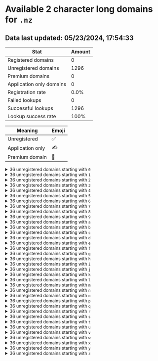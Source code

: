 # Available 2 character long domains for `.nz`

## Data last updated: 05/23/2024, 17:54:33

|Stat|Amount|
|--|--|
|Registered domains|0|
|Unregistered domains|1296|
|Premium domains|0|
|Application only domains|0|
|Registration rate|0.0%|
|Failed lookups|0|
|Successful lookups|1296|
|Lookup success rate|100%|


|Meaning|Emoji|
|--|--|
|Unregistered|:white_check_mark:|
|Application only|:writing_hand:|
|Premium domain|:gem:|

<details>
<summary>36 unregistered domains starting with <bold><code>0</code></bold></summary>

|Type|Domain|
|--|--|
|:white_check_mark:|`00.nz`|
|:white_check_mark:|`01.nz`|
|:white_check_mark:|`02.nz`|
|:white_check_mark:|`03.nz`|
|:white_check_mark:|`04.nz`|
|:white_check_mark:|`05.nz`|
|:white_check_mark:|`06.nz`|
|:white_check_mark:|`07.nz`|
|:white_check_mark:|`08.nz`|
|:white_check_mark:|`09.nz`|
|:white_check_mark:|`0a.nz`|
|:white_check_mark:|`0b.nz`|
|:white_check_mark:|`0c.nz`|
|:white_check_mark:|`0d.nz`|
|:white_check_mark:|`0e.nz`|
|:white_check_mark:|`0f.nz`|
|:white_check_mark:|`0g.nz`|
|:white_check_mark:|`0h.nz`|
|:white_check_mark:|`0i.nz`|
|:white_check_mark:|`0j.nz`|
|:white_check_mark:|`0k.nz`|
|:white_check_mark:|`0l.nz`|
|:white_check_mark:|`0m.nz`|
|:white_check_mark:|`0n.nz`|
|:white_check_mark:|`0o.nz`|
|:white_check_mark:|`0p.nz`|
|:white_check_mark:|`0q.nz`|
|:white_check_mark:|`0r.nz`|
|:white_check_mark:|`0s.nz`|
|:white_check_mark:|`0t.nz`|
|:white_check_mark:|`0u.nz`|
|:white_check_mark:|`0v.nz`|
|:white_check_mark:|`0w.nz`|
|:white_check_mark:|`0x.nz`|
|:white_check_mark:|`0y.nz`|
|:white_check_mark:|`0z.nz`|
</details>
<details>
<summary>36 unregistered domains starting with <bold><code>1</code></bold></summary>

|Type|Domain|
|--|--|
|:white_check_mark:|`10.nz`|
|:white_check_mark:|`11.nz`|
|:white_check_mark:|`12.nz`|
|:white_check_mark:|`13.nz`|
|:white_check_mark:|`14.nz`|
|:white_check_mark:|`15.nz`|
|:white_check_mark:|`16.nz`|
|:white_check_mark:|`17.nz`|
|:white_check_mark:|`18.nz`|
|:white_check_mark:|`19.nz`|
|:white_check_mark:|`1a.nz`|
|:white_check_mark:|`1b.nz`|
|:white_check_mark:|`1c.nz`|
|:white_check_mark:|`1d.nz`|
|:white_check_mark:|`1e.nz`|
|:white_check_mark:|`1f.nz`|
|:white_check_mark:|`1g.nz`|
|:white_check_mark:|`1h.nz`|
|:white_check_mark:|`1i.nz`|
|:white_check_mark:|`1j.nz`|
|:white_check_mark:|`1k.nz`|
|:white_check_mark:|`1l.nz`|
|:white_check_mark:|`1m.nz`|
|:white_check_mark:|`1n.nz`|
|:white_check_mark:|`1o.nz`|
|:white_check_mark:|`1p.nz`|
|:white_check_mark:|`1q.nz`|
|:white_check_mark:|`1r.nz`|
|:white_check_mark:|`1s.nz`|
|:white_check_mark:|`1t.nz`|
|:white_check_mark:|`1u.nz`|
|:white_check_mark:|`1v.nz`|
|:white_check_mark:|`1w.nz`|
|:white_check_mark:|`1x.nz`|
|:white_check_mark:|`1y.nz`|
|:white_check_mark:|`1z.nz`|
</details>
<details>
<summary>36 unregistered domains starting with <bold><code>2</code></bold></summary>

|Type|Domain|
|--|--|
|:white_check_mark:|`20.nz`|
|:white_check_mark:|`21.nz`|
|:white_check_mark:|`22.nz`|
|:white_check_mark:|`23.nz`|
|:white_check_mark:|`24.nz`|
|:white_check_mark:|`25.nz`|
|:white_check_mark:|`26.nz`|
|:white_check_mark:|`27.nz`|
|:white_check_mark:|`28.nz`|
|:white_check_mark:|`29.nz`|
|:white_check_mark:|`2a.nz`|
|:white_check_mark:|`2b.nz`|
|:white_check_mark:|`2c.nz`|
|:white_check_mark:|`2d.nz`|
|:white_check_mark:|`2e.nz`|
|:white_check_mark:|`2f.nz`|
|:white_check_mark:|`2g.nz`|
|:white_check_mark:|`2h.nz`|
|:white_check_mark:|`2i.nz`|
|:white_check_mark:|`2j.nz`|
|:white_check_mark:|`2k.nz`|
|:white_check_mark:|`2l.nz`|
|:white_check_mark:|`2m.nz`|
|:white_check_mark:|`2n.nz`|
|:white_check_mark:|`2o.nz`|
|:white_check_mark:|`2p.nz`|
|:white_check_mark:|`2q.nz`|
|:white_check_mark:|`2r.nz`|
|:white_check_mark:|`2s.nz`|
|:white_check_mark:|`2t.nz`|
|:white_check_mark:|`2u.nz`|
|:white_check_mark:|`2v.nz`|
|:white_check_mark:|`2w.nz`|
|:white_check_mark:|`2x.nz`|
|:white_check_mark:|`2y.nz`|
|:white_check_mark:|`2z.nz`|
</details>
<details>
<summary>36 unregistered domains starting with <bold><code>3</code></bold></summary>

|Type|Domain|
|--|--|
|:white_check_mark:|`30.nz`|
|:white_check_mark:|`31.nz`|
|:white_check_mark:|`32.nz`|
|:white_check_mark:|`33.nz`|
|:white_check_mark:|`34.nz`|
|:white_check_mark:|`35.nz`|
|:white_check_mark:|`36.nz`|
|:white_check_mark:|`37.nz`|
|:white_check_mark:|`38.nz`|
|:white_check_mark:|`39.nz`|
|:white_check_mark:|`3a.nz`|
|:white_check_mark:|`3b.nz`|
|:white_check_mark:|`3c.nz`|
|:white_check_mark:|`3d.nz`|
|:white_check_mark:|`3e.nz`|
|:white_check_mark:|`3f.nz`|
|:white_check_mark:|`3g.nz`|
|:white_check_mark:|`3h.nz`|
|:white_check_mark:|`3i.nz`|
|:white_check_mark:|`3j.nz`|
|:white_check_mark:|`3k.nz`|
|:white_check_mark:|`3l.nz`|
|:white_check_mark:|`3m.nz`|
|:white_check_mark:|`3n.nz`|
|:white_check_mark:|`3o.nz`|
|:white_check_mark:|`3p.nz`|
|:white_check_mark:|`3q.nz`|
|:white_check_mark:|`3r.nz`|
|:white_check_mark:|`3s.nz`|
|:white_check_mark:|`3t.nz`|
|:white_check_mark:|`3u.nz`|
|:white_check_mark:|`3v.nz`|
|:white_check_mark:|`3w.nz`|
|:white_check_mark:|`3x.nz`|
|:white_check_mark:|`3y.nz`|
|:white_check_mark:|`3z.nz`|
</details>
<details>
<summary>36 unregistered domains starting with <bold><code>4</code></bold></summary>

|Type|Domain|
|--|--|
|:white_check_mark:|`40.nz`|
|:white_check_mark:|`41.nz`|
|:white_check_mark:|`42.nz`|
|:white_check_mark:|`43.nz`|
|:white_check_mark:|`44.nz`|
|:white_check_mark:|`45.nz`|
|:white_check_mark:|`46.nz`|
|:white_check_mark:|`47.nz`|
|:white_check_mark:|`48.nz`|
|:white_check_mark:|`49.nz`|
|:white_check_mark:|`4a.nz`|
|:white_check_mark:|`4b.nz`|
|:white_check_mark:|`4c.nz`|
|:white_check_mark:|`4d.nz`|
|:white_check_mark:|`4e.nz`|
|:white_check_mark:|`4f.nz`|
|:white_check_mark:|`4g.nz`|
|:white_check_mark:|`4h.nz`|
|:white_check_mark:|`4i.nz`|
|:white_check_mark:|`4j.nz`|
|:white_check_mark:|`4k.nz`|
|:white_check_mark:|`4l.nz`|
|:white_check_mark:|`4m.nz`|
|:white_check_mark:|`4n.nz`|
|:white_check_mark:|`4o.nz`|
|:white_check_mark:|`4p.nz`|
|:white_check_mark:|`4q.nz`|
|:white_check_mark:|`4r.nz`|
|:white_check_mark:|`4s.nz`|
|:white_check_mark:|`4t.nz`|
|:white_check_mark:|`4u.nz`|
|:white_check_mark:|`4v.nz`|
|:white_check_mark:|`4w.nz`|
|:white_check_mark:|`4x.nz`|
|:white_check_mark:|`4y.nz`|
|:white_check_mark:|`4z.nz`|
</details>
<details>
<summary>36 unregistered domains starting with <bold><code>5</code></bold></summary>

|Type|Domain|
|--|--|
|:white_check_mark:|`50.nz`|
|:white_check_mark:|`51.nz`|
|:white_check_mark:|`52.nz`|
|:white_check_mark:|`53.nz`|
|:white_check_mark:|`54.nz`|
|:white_check_mark:|`55.nz`|
|:white_check_mark:|`56.nz`|
|:white_check_mark:|`57.nz`|
|:white_check_mark:|`58.nz`|
|:white_check_mark:|`59.nz`|
|:white_check_mark:|`5a.nz`|
|:white_check_mark:|`5b.nz`|
|:white_check_mark:|`5c.nz`|
|:white_check_mark:|`5d.nz`|
|:white_check_mark:|`5e.nz`|
|:white_check_mark:|`5f.nz`|
|:white_check_mark:|`5g.nz`|
|:white_check_mark:|`5h.nz`|
|:white_check_mark:|`5i.nz`|
|:white_check_mark:|`5j.nz`|
|:white_check_mark:|`5k.nz`|
|:white_check_mark:|`5l.nz`|
|:white_check_mark:|`5m.nz`|
|:white_check_mark:|`5n.nz`|
|:white_check_mark:|`5o.nz`|
|:white_check_mark:|`5p.nz`|
|:white_check_mark:|`5q.nz`|
|:white_check_mark:|`5r.nz`|
|:white_check_mark:|`5s.nz`|
|:white_check_mark:|`5t.nz`|
|:white_check_mark:|`5u.nz`|
|:white_check_mark:|`5v.nz`|
|:white_check_mark:|`5w.nz`|
|:white_check_mark:|`5x.nz`|
|:white_check_mark:|`5y.nz`|
|:white_check_mark:|`5z.nz`|
</details>
<details>
<summary>36 unregistered domains starting with <bold><code>6</code></bold></summary>

|Type|Domain|
|--|--|
|:white_check_mark:|`60.nz`|
|:white_check_mark:|`61.nz`|
|:white_check_mark:|`62.nz`|
|:white_check_mark:|`63.nz`|
|:white_check_mark:|`64.nz`|
|:white_check_mark:|`65.nz`|
|:white_check_mark:|`66.nz`|
|:white_check_mark:|`67.nz`|
|:white_check_mark:|`68.nz`|
|:white_check_mark:|`69.nz`|
|:white_check_mark:|`6a.nz`|
|:white_check_mark:|`6b.nz`|
|:white_check_mark:|`6c.nz`|
|:white_check_mark:|`6d.nz`|
|:white_check_mark:|`6e.nz`|
|:white_check_mark:|`6f.nz`|
|:white_check_mark:|`6g.nz`|
|:white_check_mark:|`6h.nz`|
|:white_check_mark:|`6i.nz`|
|:white_check_mark:|`6j.nz`|
|:white_check_mark:|`6k.nz`|
|:white_check_mark:|`6l.nz`|
|:white_check_mark:|`6m.nz`|
|:white_check_mark:|`6n.nz`|
|:white_check_mark:|`6o.nz`|
|:white_check_mark:|`6p.nz`|
|:white_check_mark:|`6q.nz`|
|:white_check_mark:|`6r.nz`|
|:white_check_mark:|`6s.nz`|
|:white_check_mark:|`6t.nz`|
|:white_check_mark:|`6u.nz`|
|:white_check_mark:|`6v.nz`|
|:white_check_mark:|`6w.nz`|
|:white_check_mark:|`6x.nz`|
|:white_check_mark:|`6y.nz`|
|:white_check_mark:|`6z.nz`|
</details>
<details>
<summary>36 unregistered domains starting with <bold><code>7</code></bold></summary>

|Type|Domain|
|--|--|
|:white_check_mark:|`70.nz`|
|:white_check_mark:|`71.nz`|
|:white_check_mark:|`72.nz`|
|:white_check_mark:|`73.nz`|
|:white_check_mark:|`74.nz`|
|:white_check_mark:|`75.nz`|
|:white_check_mark:|`76.nz`|
|:white_check_mark:|`77.nz`|
|:white_check_mark:|`78.nz`|
|:white_check_mark:|`79.nz`|
|:white_check_mark:|`7a.nz`|
|:white_check_mark:|`7b.nz`|
|:white_check_mark:|`7c.nz`|
|:white_check_mark:|`7d.nz`|
|:white_check_mark:|`7e.nz`|
|:white_check_mark:|`7f.nz`|
|:white_check_mark:|`7g.nz`|
|:white_check_mark:|`7h.nz`|
|:white_check_mark:|`7i.nz`|
|:white_check_mark:|`7j.nz`|
|:white_check_mark:|`7k.nz`|
|:white_check_mark:|`7l.nz`|
|:white_check_mark:|`7m.nz`|
|:white_check_mark:|`7n.nz`|
|:white_check_mark:|`7o.nz`|
|:white_check_mark:|`7p.nz`|
|:white_check_mark:|`7q.nz`|
|:white_check_mark:|`7r.nz`|
|:white_check_mark:|`7s.nz`|
|:white_check_mark:|`7t.nz`|
|:white_check_mark:|`7u.nz`|
|:white_check_mark:|`7v.nz`|
|:white_check_mark:|`7w.nz`|
|:white_check_mark:|`7x.nz`|
|:white_check_mark:|`7y.nz`|
|:white_check_mark:|`7z.nz`|
</details>
<details>
<summary>36 unregistered domains starting with <bold><code>8</code></bold></summary>

|Type|Domain|
|--|--|
|:white_check_mark:|`80.nz`|
|:white_check_mark:|`81.nz`|
|:white_check_mark:|`82.nz`|
|:white_check_mark:|`83.nz`|
|:white_check_mark:|`84.nz`|
|:white_check_mark:|`85.nz`|
|:white_check_mark:|`86.nz`|
|:white_check_mark:|`87.nz`|
|:white_check_mark:|`88.nz`|
|:white_check_mark:|`89.nz`|
|:white_check_mark:|`8a.nz`|
|:white_check_mark:|`8b.nz`|
|:white_check_mark:|`8c.nz`|
|:white_check_mark:|`8d.nz`|
|:white_check_mark:|`8e.nz`|
|:white_check_mark:|`8f.nz`|
|:white_check_mark:|`8g.nz`|
|:white_check_mark:|`8h.nz`|
|:white_check_mark:|`8i.nz`|
|:white_check_mark:|`8j.nz`|
|:white_check_mark:|`8k.nz`|
|:white_check_mark:|`8l.nz`|
|:white_check_mark:|`8m.nz`|
|:white_check_mark:|`8n.nz`|
|:white_check_mark:|`8o.nz`|
|:white_check_mark:|`8p.nz`|
|:white_check_mark:|`8q.nz`|
|:white_check_mark:|`8r.nz`|
|:white_check_mark:|`8s.nz`|
|:white_check_mark:|`8t.nz`|
|:white_check_mark:|`8u.nz`|
|:white_check_mark:|`8v.nz`|
|:white_check_mark:|`8w.nz`|
|:white_check_mark:|`8x.nz`|
|:white_check_mark:|`8y.nz`|
|:white_check_mark:|`8z.nz`|
</details>
<details>
<summary>36 unregistered domains starting with <bold><code>9</code></bold></summary>

|Type|Domain|
|--|--|
|:white_check_mark:|`90.nz`|
|:white_check_mark:|`91.nz`|
|:white_check_mark:|`92.nz`|
|:white_check_mark:|`93.nz`|
|:white_check_mark:|`94.nz`|
|:white_check_mark:|`95.nz`|
|:white_check_mark:|`96.nz`|
|:white_check_mark:|`97.nz`|
|:white_check_mark:|`98.nz`|
|:white_check_mark:|`99.nz`|
|:white_check_mark:|`9a.nz`|
|:white_check_mark:|`9b.nz`|
|:white_check_mark:|`9c.nz`|
|:white_check_mark:|`9d.nz`|
|:white_check_mark:|`9e.nz`|
|:white_check_mark:|`9f.nz`|
|:white_check_mark:|`9g.nz`|
|:white_check_mark:|`9h.nz`|
|:white_check_mark:|`9i.nz`|
|:white_check_mark:|`9j.nz`|
|:white_check_mark:|`9k.nz`|
|:white_check_mark:|`9l.nz`|
|:white_check_mark:|`9m.nz`|
|:white_check_mark:|`9n.nz`|
|:white_check_mark:|`9o.nz`|
|:white_check_mark:|`9p.nz`|
|:white_check_mark:|`9q.nz`|
|:white_check_mark:|`9r.nz`|
|:white_check_mark:|`9s.nz`|
|:white_check_mark:|`9t.nz`|
|:white_check_mark:|`9u.nz`|
|:white_check_mark:|`9v.nz`|
|:white_check_mark:|`9w.nz`|
|:white_check_mark:|`9x.nz`|
|:white_check_mark:|`9y.nz`|
|:white_check_mark:|`9z.nz`|
</details>
<details>
<summary>36 unregistered domains starting with <bold><code>a</code></bold></summary>

|Type|Domain|
|--|--|
|:white_check_mark:|`a0.nz`|
|:white_check_mark:|`a1.nz`|
|:white_check_mark:|`a2.nz`|
|:white_check_mark:|`a3.nz`|
|:white_check_mark:|`a4.nz`|
|:white_check_mark:|`a5.nz`|
|:white_check_mark:|`a6.nz`|
|:white_check_mark:|`a7.nz`|
|:white_check_mark:|`a8.nz`|
|:white_check_mark:|`a9.nz`|
|:white_check_mark:|`aa.nz`|
|:white_check_mark:|`ab.nz`|
|:white_check_mark:|`ac.nz`|
|:white_check_mark:|`ad.nz`|
|:white_check_mark:|`ae.nz`|
|:white_check_mark:|`af.nz`|
|:white_check_mark:|`ag.nz`|
|:white_check_mark:|`ah.nz`|
|:white_check_mark:|`ai.nz`|
|:white_check_mark:|`aj.nz`|
|:white_check_mark:|`ak.nz`|
|:white_check_mark:|`al.nz`|
|:white_check_mark:|`am.nz`|
|:white_check_mark:|`an.nz`|
|:white_check_mark:|`ao.nz`|
|:white_check_mark:|`ap.nz`|
|:white_check_mark:|`aq.nz`|
|:white_check_mark:|`ar.nz`|
|:white_check_mark:|`as.nz`|
|:white_check_mark:|`at.nz`|
|:white_check_mark:|`au.nz`|
|:white_check_mark:|`av.nz`|
|:white_check_mark:|`aw.nz`|
|:white_check_mark:|`ax.nz`|
|:white_check_mark:|`ay.nz`|
|:white_check_mark:|`az.nz`|
</details>
<details>
<summary>36 unregistered domains starting with <bold><code>b</code></bold></summary>

|Type|Domain|
|--|--|
|:white_check_mark:|`b0.nz`|
|:white_check_mark:|`b1.nz`|
|:white_check_mark:|`b2.nz`|
|:white_check_mark:|`b3.nz`|
|:white_check_mark:|`b4.nz`|
|:white_check_mark:|`b5.nz`|
|:white_check_mark:|`b6.nz`|
|:white_check_mark:|`b7.nz`|
|:white_check_mark:|`b8.nz`|
|:white_check_mark:|`b9.nz`|
|:white_check_mark:|`ba.nz`|
|:white_check_mark:|`bb.nz`|
|:white_check_mark:|`bc.nz`|
|:white_check_mark:|`bd.nz`|
|:white_check_mark:|`be.nz`|
|:white_check_mark:|`bf.nz`|
|:white_check_mark:|`bg.nz`|
|:white_check_mark:|`bh.nz`|
|:white_check_mark:|`bi.nz`|
|:white_check_mark:|`bj.nz`|
|:white_check_mark:|`bk.nz`|
|:white_check_mark:|`bl.nz`|
|:white_check_mark:|`bm.nz`|
|:white_check_mark:|`bn.nz`|
|:white_check_mark:|`bo.nz`|
|:white_check_mark:|`bp.nz`|
|:white_check_mark:|`bq.nz`|
|:white_check_mark:|`br.nz`|
|:white_check_mark:|`bs.nz`|
|:white_check_mark:|`bt.nz`|
|:white_check_mark:|`bu.nz`|
|:white_check_mark:|`bv.nz`|
|:white_check_mark:|`bw.nz`|
|:white_check_mark:|`bx.nz`|
|:white_check_mark:|`by.nz`|
|:white_check_mark:|`bz.nz`|
</details>
<details>
<summary>36 unregistered domains starting with <bold><code>c</code></bold></summary>

|Type|Domain|
|--|--|
|:white_check_mark:|`c0.nz`|
|:white_check_mark:|`c1.nz`|
|:white_check_mark:|`c2.nz`|
|:white_check_mark:|`c3.nz`|
|:white_check_mark:|`c4.nz`|
|:white_check_mark:|`c5.nz`|
|:white_check_mark:|`c6.nz`|
|:white_check_mark:|`c7.nz`|
|:white_check_mark:|`c8.nz`|
|:white_check_mark:|`c9.nz`|
|:white_check_mark:|`ca.nz`|
|:white_check_mark:|`cb.nz`|
|:white_check_mark:|`cc.nz`|
|:white_check_mark:|`cd.nz`|
|:white_check_mark:|`ce.nz`|
|:white_check_mark:|`cf.nz`|
|:white_check_mark:|`cg.nz`|
|:white_check_mark:|`ch.nz`|
|:white_check_mark:|`ci.nz`|
|:white_check_mark:|`cj.nz`|
|:white_check_mark:|`ck.nz`|
|:white_check_mark:|`cl.nz`|
|:white_check_mark:|`cm.nz`|
|:white_check_mark:|`cn.nz`|
|:white_check_mark:|`co.nz`|
|:white_check_mark:|`cp.nz`|
|:white_check_mark:|`cq.nz`|
|:white_check_mark:|`cr.nz`|
|:white_check_mark:|`cs.nz`|
|:white_check_mark:|`ct.nz`|
|:white_check_mark:|`cu.nz`|
|:white_check_mark:|`cv.nz`|
|:white_check_mark:|`cw.nz`|
|:white_check_mark:|`cx.nz`|
|:white_check_mark:|`cy.nz`|
|:white_check_mark:|`cz.nz`|
</details>
<details>
<summary>36 unregistered domains starting with <bold><code>d</code></bold></summary>

|Type|Domain|
|--|--|
|:white_check_mark:|`d0.nz`|
|:white_check_mark:|`d1.nz`|
|:white_check_mark:|`d2.nz`|
|:white_check_mark:|`d3.nz`|
|:white_check_mark:|`d4.nz`|
|:white_check_mark:|`d5.nz`|
|:white_check_mark:|`d6.nz`|
|:white_check_mark:|`d7.nz`|
|:white_check_mark:|`d8.nz`|
|:white_check_mark:|`d9.nz`|
|:white_check_mark:|`da.nz`|
|:white_check_mark:|`db.nz`|
|:white_check_mark:|`dc.nz`|
|:white_check_mark:|`dd.nz`|
|:white_check_mark:|`de.nz`|
|:white_check_mark:|`df.nz`|
|:white_check_mark:|`dg.nz`|
|:white_check_mark:|`dh.nz`|
|:white_check_mark:|`di.nz`|
|:white_check_mark:|`dj.nz`|
|:white_check_mark:|`dk.nz`|
|:white_check_mark:|`dl.nz`|
|:white_check_mark:|`dm.nz`|
|:white_check_mark:|`dn.nz`|
|:white_check_mark:|`do.nz`|
|:white_check_mark:|`dp.nz`|
|:white_check_mark:|`dq.nz`|
|:white_check_mark:|`dr.nz`|
|:white_check_mark:|`ds.nz`|
|:white_check_mark:|`dt.nz`|
|:white_check_mark:|`du.nz`|
|:white_check_mark:|`dv.nz`|
|:white_check_mark:|`dw.nz`|
|:white_check_mark:|`dx.nz`|
|:white_check_mark:|`dy.nz`|
|:white_check_mark:|`dz.nz`|
</details>
<details>
<summary>36 unregistered domains starting with <bold><code>e</code></bold></summary>

|Type|Domain|
|--|--|
|:white_check_mark:|`e0.nz`|
|:white_check_mark:|`e1.nz`|
|:white_check_mark:|`e2.nz`|
|:white_check_mark:|`e3.nz`|
|:white_check_mark:|`e4.nz`|
|:white_check_mark:|`e5.nz`|
|:white_check_mark:|`e6.nz`|
|:white_check_mark:|`e7.nz`|
|:white_check_mark:|`e8.nz`|
|:white_check_mark:|`e9.nz`|
|:white_check_mark:|`ea.nz`|
|:white_check_mark:|`eb.nz`|
|:white_check_mark:|`ec.nz`|
|:white_check_mark:|`ed.nz`|
|:white_check_mark:|`ee.nz`|
|:white_check_mark:|`ef.nz`|
|:white_check_mark:|`eg.nz`|
|:white_check_mark:|`eh.nz`|
|:white_check_mark:|`ei.nz`|
|:white_check_mark:|`ej.nz`|
|:white_check_mark:|`ek.nz`|
|:white_check_mark:|`el.nz`|
|:white_check_mark:|`em.nz`|
|:white_check_mark:|`en.nz`|
|:white_check_mark:|`eo.nz`|
|:white_check_mark:|`ep.nz`|
|:white_check_mark:|`eq.nz`|
|:white_check_mark:|`er.nz`|
|:white_check_mark:|`es.nz`|
|:white_check_mark:|`et.nz`|
|:white_check_mark:|`eu.nz`|
|:white_check_mark:|`ev.nz`|
|:white_check_mark:|`ew.nz`|
|:white_check_mark:|`ex.nz`|
|:white_check_mark:|`ey.nz`|
|:white_check_mark:|`ez.nz`|
</details>
<details>
<summary>36 unregistered domains starting with <bold><code>f</code></bold></summary>

|Type|Domain|
|--|--|
|:white_check_mark:|`f0.nz`|
|:white_check_mark:|`f1.nz`|
|:white_check_mark:|`f2.nz`|
|:white_check_mark:|`f3.nz`|
|:white_check_mark:|`f4.nz`|
|:white_check_mark:|`f5.nz`|
|:white_check_mark:|`f6.nz`|
|:white_check_mark:|`f7.nz`|
|:white_check_mark:|`f8.nz`|
|:white_check_mark:|`f9.nz`|
|:white_check_mark:|`fa.nz`|
|:white_check_mark:|`fb.nz`|
|:white_check_mark:|`fc.nz`|
|:white_check_mark:|`fd.nz`|
|:white_check_mark:|`fe.nz`|
|:white_check_mark:|`ff.nz`|
|:white_check_mark:|`fg.nz`|
|:white_check_mark:|`fh.nz`|
|:white_check_mark:|`fi.nz`|
|:white_check_mark:|`fj.nz`|
|:white_check_mark:|`fk.nz`|
|:white_check_mark:|`fl.nz`|
|:white_check_mark:|`fm.nz`|
|:white_check_mark:|`fn.nz`|
|:white_check_mark:|`fo.nz`|
|:white_check_mark:|`fp.nz`|
|:white_check_mark:|`fq.nz`|
|:white_check_mark:|`fr.nz`|
|:white_check_mark:|`fs.nz`|
|:white_check_mark:|`ft.nz`|
|:white_check_mark:|`fu.nz`|
|:white_check_mark:|`fv.nz`|
|:white_check_mark:|`fw.nz`|
|:white_check_mark:|`fx.nz`|
|:white_check_mark:|`fy.nz`|
|:white_check_mark:|`fz.nz`|
</details>
<details>
<summary>36 unregistered domains starting with <bold><code>g</code></bold></summary>

|Type|Domain|
|--|--|
|:white_check_mark:|`g0.nz`|
|:white_check_mark:|`g1.nz`|
|:white_check_mark:|`g2.nz`|
|:white_check_mark:|`g3.nz`|
|:white_check_mark:|`g4.nz`|
|:white_check_mark:|`g5.nz`|
|:white_check_mark:|`g6.nz`|
|:white_check_mark:|`g7.nz`|
|:white_check_mark:|`g8.nz`|
|:white_check_mark:|`g9.nz`|
|:white_check_mark:|`ga.nz`|
|:white_check_mark:|`gb.nz`|
|:white_check_mark:|`gc.nz`|
|:white_check_mark:|`gd.nz`|
|:white_check_mark:|`ge.nz`|
|:white_check_mark:|`gf.nz`|
|:white_check_mark:|`gg.nz`|
|:white_check_mark:|`gh.nz`|
|:white_check_mark:|`gi.nz`|
|:white_check_mark:|`gj.nz`|
|:white_check_mark:|`gk.nz`|
|:white_check_mark:|`gl.nz`|
|:white_check_mark:|`gm.nz`|
|:white_check_mark:|`gn.nz`|
|:white_check_mark:|`go.nz`|
|:white_check_mark:|`gp.nz`|
|:white_check_mark:|`gq.nz`|
|:white_check_mark:|`gr.nz`|
|:white_check_mark:|`gs.nz`|
|:white_check_mark:|`gt.nz`|
|:white_check_mark:|`gu.nz`|
|:white_check_mark:|`gv.nz`|
|:white_check_mark:|`gw.nz`|
|:white_check_mark:|`gx.nz`|
|:white_check_mark:|`gy.nz`|
|:white_check_mark:|`gz.nz`|
</details>
<details>
<summary>36 unregistered domains starting with <bold><code>h</code></bold></summary>

|Type|Domain|
|--|--|
|:white_check_mark:|`h0.nz`|
|:white_check_mark:|`h1.nz`|
|:white_check_mark:|`h2.nz`|
|:white_check_mark:|`h3.nz`|
|:white_check_mark:|`h4.nz`|
|:white_check_mark:|`h5.nz`|
|:white_check_mark:|`h6.nz`|
|:white_check_mark:|`h7.nz`|
|:white_check_mark:|`h8.nz`|
|:white_check_mark:|`h9.nz`|
|:white_check_mark:|`ha.nz`|
|:white_check_mark:|`hb.nz`|
|:white_check_mark:|`hc.nz`|
|:white_check_mark:|`hd.nz`|
|:white_check_mark:|`he.nz`|
|:white_check_mark:|`hf.nz`|
|:white_check_mark:|`hg.nz`|
|:white_check_mark:|`hh.nz`|
|:white_check_mark:|`hi.nz`|
|:white_check_mark:|`hj.nz`|
|:white_check_mark:|`hk.nz`|
|:white_check_mark:|`hl.nz`|
|:white_check_mark:|`hm.nz`|
|:white_check_mark:|`hn.nz`|
|:white_check_mark:|`ho.nz`|
|:white_check_mark:|`hp.nz`|
|:white_check_mark:|`hq.nz`|
|:white_check_mark:|`hr.nz`|
|:white_check_mark:|`hs.nz`|
|:white_check_mark:|`ht.nz`|
|:white_check_mark:|`hu.nz`|
|:white_check_mark:|`hv.nz`|
|:white_check_mark:|`hw.nz`|
|:white_check_mark:|`hx.nz`|
|:white_check_mark:|`hy.nz`|
|:white_check_mark:|`hz.nz`|
</details>
<details>
<summary>36 unregistered domains starting with <bold><code>i</code></bold></summary>

|Type|Domain|
|--|--|
|:white_check_mark:|`i0.nz`|
|:white_check_mark:|`i1.nz`|
|:white_check_mark:|`i2.nz`|
|:white_check_mark:|`i3.nz`|
|:white_check_mark:|`i4.nz`|
|:white_check_mark:|`i5.nz`|
|:white_check_mark:|`i6.nz`|
|:white_check_mark:|`i7.nz`|
|:white_check_mark:|`i8.nz`|
|:white_check_mark:|`i9.nz`|
|:white_check_mark:|`ia.nz`|
|:white_check_mark:|`ib.nz`|
|:white_check_mark:|`ic.nz`|
|:white_check_mark:|`id.nz`|
|:white_check_mark:|`ie.nz`|
|:white_check_mark:|`if.nz`|
|:white_check_mark:|`ig.nz`|
|:white_check_mark:|`ih.nz`|
|:white_check_mark:|`ii.nz`|
|:white_check_mark:|`ij.nz`|
|:white_check_mark:|`ik.nz`|
|:white_check_mark:|`il.nz`|
|:white_check_mark:|`im.nz`|
|:white_check_mark:|`in.nz`|
|:white_check_mark:|`io.nz`|
|:white_check_mark:|`ip.nz`|
|:white_check_mark:|`iq.nz`|
|:white_check_mark:|`ir.nz`|
|:white_check_mark:|`is.nz`|
|:white_check_mark:|`it.nz`|
|:white_check_mark:|`iu.nz`|
|:white_check_mark:|`iv.nz`|
|:white_check_mark:|`iw.nz`|
|:white_check_mark:|`ix.nz`|
|:white_check_mark:|`iy.nz`|
|:white_check_mark:|`iz.nz`|
</details>
<details>
<summary>36 unregistered domains starting with <bold><code>j</code></bold></summary>

|Type|Domain|
|--|--|
|:white_check_mark:|`j0.nz`|
|:white_check_mark:|`j1.nz`|
|:white_check_mark:|`j2.nz`|
|:white_check_mark:|`j3.nz`|
|:white_check_mark:|`j4.nz`|
|:white_check_mark:|`j5.nz`|
|:white_check_mark:|`j6.nz`|
|:white_check_mark:|`j7.nz`|
|:white_check_mark:|`j8.nz`|
|:white_check_mark:|`j9.nz`|
|:white_check_mark:|`ja.nz`|
|:white_check_mark:|`jb.nz`|
|:white_check_mark:|`jc.nz`|
|:white_check_mark:|`jd.nz`|
|:white_check_mark:|`je.nz`|
|:white_check_mark:|`jf.nz`|
|:white_check_mark:|`jg.nz`|
|:white_check_mark:|`jh.nz`|
|:white_check_mark:|`ji.nz`|
|:white_check_mark:|`jj.nz`|
|:white_check_mark:|`jk.nz`|
|:white_check_mark:|`jl.nz`|
|:white_check_mark:|`jm.nz`|
|:white_check_mark:|`jn.nz`|
|:white_check_mark:|`jo.nz`|
|:white_check_mark:|`jp.nz`|
|:white_check_mark:|`jq.nz`|
|:white_check_mark:|`jr.nz`|
|:white_check_mark:|`js.nz`|
|:white_check_mark:|`jt.nz`|
|:white_check_mark:|`ju.nz`|
|:white_check_mark:|`jv.nz`|
|:white_check_mark:|`jw.nz`|
|:white_check_mark:|`jx.nz`|
|:white_check_mark:|`jy.nz`|
|:white_check_mark:|`jz.nz`|
</details>
<details>
<summary>36 unregistered domains starting with <bold><code>k</code></bold></summary>

|Type|Domain|
|--|--|
|:white_check_mark:|`k0.nz`|
|:white_check_mark:|`k1.nz`|
|:white_check_mark:|`k2.nz`|
|:white_check_mark:|`k3.nz`|
|:white_check_mark:|`k4.nz`|
|:white_check_mark:|`k5.nz`|
|:white_check_mark:|`k6.nz`|
|:white_check_mark:|`k7.nz`|
|:white_check_mark:|`k8.nz`|
|:white_check_mark:|`k9.nz`|
|:white_check_mark:|`ka.nz`|
|:white_check_mark:|`kb.nz`|
|:white_check_mark:|`kc.nz`|
|:white_check_mark:|`kd.nz`|
|:white_check_mark:|`ke.nz`|
|:white_check_mark:|`kf.nz`|
|:white_check_mark:|`kg.nz`|
|:white_check_mark:|`kh.nz`|
|:white_check_mark:|`ki.nz`|
|:white_check_mark:|`kj.nz`|
|:white_check_mark:|`kk.nz`|
|:white_check_mark:|`kl.nz`|
|:white_check_mark:|`km.nz`|
|:white_check_mark:|`kn.nz`|
|:white_check_mark:|`ko.nz`|
|:white_check_mark:|`kp.nz`|
|:white_check_mark:|`kq.nz`|
|:white_check_mark:|`kr.nz`|
|:white_check_mark:|`ks.nz`|
|:white_check_mark:|`kt.nz`|
|:white_check_mark:|`ku.nz`|
|:white_check_mark:|`kv.nz`|
|:white_check_mark:|`kw.nz`|
|:white_check_mark:|`kx.nz`|
|:white_check_mark:|`ky.nz`|
|:white_check_mark:|`kz.nz`|
</details>
<details>
<summary>36 unregistered domains starting with <bold><code>l</code></bold></summary>

|Type|Domain|
|--|--|
|:white_check_mark:|`l0.nz`|
|:white_check_mark:|`l1.nz`|
|:white_check_mark:|`l2.nz`|
|:white_check_mark:|`l3.nz`|
|:white_check_mark:|`l4.nz`|
|:white_check_mark:|`l5.nz`|
|:white_check_mark:|`l6.nz`|
|:white_check_mark:|`l7.nz`|
|:white_check_mark:|`l8.nz`|
|:white_check_mark:|`l9.nz`|
|:white_check_mark:|`la.nz`|
|:white_check_mark:|`lb.nz`|
|:white_check_mark:|`lc.nz`|
|:white_check_mark:|`ld.nz`|
|:white_check_mark:|`le.nz`|
|:white_check_mark:|`lf.nz`|
|:white_check_mark:|`lg.nz`|
|:white_check_mark:|`lh.nz`|
|:white_check_mark:|`li.nz`|
|:white_check_mark:|`lj.nz`|
|:white_check_mark:|`lk.nz`|
|:white_check_mark:|`ll.nz`|
|:white_check_mark:|`lm.nz`|
|:white_check_mark:|`ln.nz`|
|:white_check_mark:|`lo.nz`|
|:white_check_mark:|`lp.nz`|
|:white_check_mark:|`lq.nz`|
|:white_check_mark:|`lr.nz`|
|:white_check_mark:|`ls.nz`|
|:white_check_mark:|`lt.nz`|
|:white_check_mark:|`lu.nz`|
|:white_check_mark:|`lv.nz`|
|:white_check_mark:|`lw.nz`|
|:white_check_mark:|`lx.nz`|
|:white_check_mark:|`ly.nz`|
|:white_check_mark:|`lz.nz`|
</details>
<details>
<summary>36 unregistered domains starting with <bold><code>m</code></bold></summary>

|Type|Domain|
|--|--|
|:white_check_mark:|`m0.nz`|
|:white_check_mark:|`m1.nz`|
|:white_check_mark:|`m2.nz`|
|:white_check_mark:|`m3.nz`|
|:white_check_mark:|`m4.nz`|
|:white_check_mark:|`m5.nz`|
|:white_check_mark:|`m6.nz`|
|:white_check_mark:|`m7.nz`|
|:white_check_mark:|`m8.nz`|
|:white_check_mark:|`m9.nz`|
|:white_check_mark:|`ma.nz`|
|:white_check_mark:|`mb.nz`|
|:white_check_mark:|`mc.nz`|
|:white_check_mark:|`md.nz`|
|:white_check_mark:|`me.nz`|
|:white_check_mark:|`mf.nz`|
|:white_check_mark:|`mg.nz`|
|:white_check_mark:|`mh.nz`|
|:white_check_mark:|`mi.nz`|
|:white_check_mark:|`mj.nz`|
|:white_check_mark:|`mk.nz`|
|:white_check_mark:|`ml.nz`|
|:white_check_mark:|`mm.nz`|
|:white_check_mark:|`mn.nz`|
|:white_check_mark:|`mo.nz`|
|:white_check_mark:|`mp.nz`|
|:white_check_mark:|`mq.nz`|
|:white_check_mark:|`mr.nz`|
|:white_check_mark:|`ms.nz`|
|:white_check_mark:|`mt.nz`|
|:white_check_mark:|`mu.nz`|
|:white_check_mark:|`mv.nz`|
|:white_check_mark:|`mw.nz`|
|:white_check_mark:|`mx.nz`|
|:white_check_mark:|`my.nz`|
|:white_check_mark:|`mz.nz`|
</details>
<details>
<summary>36 unregistered domains starting with <bold><code>n</code></bold></summary>

|Type|Domain|
|--|--|
|:white_check_mark:|`n0.nz`|
|:white_check_mark:|`n1.nz`|
|:white_check_mark:|`n2.nz`|
|:white_check_mark:|`n3.nz`|
|:white_check_mark:|`n4.nz`|
|:white_check_mark:|`n5.nz`|
|:white_check_mark:|`n6.nz`|
|:white_check_mark:|`n7.nz`|
|:white_check_mark:|`n8.nz`|
|:white_check_mark:|`n9.nz`|
|:white_check_mark:|`na.nz`|
|:white_check_mark:|`nb.nz`|
|:white_check_mark:|`nc.nz`|
|:white_check_mark:|`nd.nz`|
|:white_check_mark:|`ne.nz`|
|:white_check_mark:|`nf.nz`|
|:white_check_mark:|`ng.nz`|
|:white_check_mark:|`nh.nz`|
|:white_check_mark:|`ni.nz`|
|:white_check_mark:|`nj.nz`|
|:white_check_mark:|`nk.nz`|
|:white_check_mark:|`nl.nz`|
|:white_check_mark:|`nm.nz`|
|:white_check_mark:|`nn.nz`|
|:white_check_mark:|`no.nz`|
|:white_check_mark:|`np.nz`|
|:white_check_mark:|`nq.nz`|
|:white_check_mark:|`nr.nz`|
|:white_check_mark:|`ns.nz`|
|:white_check_mark:|`nt.nz`|
|:white_check_mark:|`nu.nz`|
|:white_check_mark:|`nv.nz`|
|:white_check_mark:|`nw.nz`|
|:white_check_mark:|`nx.nz`|
|:white_check_mark:|`ny.nz`|
|:white_check_mark:|`nz.nz`|
</details>
<details>
<summary>36 unregistered domains starting with <bold><code>o</code></bold></summary>

|Type|Domain|
|--|--|
|:white_check_mark:|`o0.nz`|
|:white_check_mark:|`o1.nz`|
|:white_check_mark:|`o2.nz`|
|:white_check_mark:|`o3.nz`|
|:white_check_mark:|`o4.nz`|
|:white_check_mark:|`o5.nz`|
|:white_check_mark:|`o6.nz`|
|:white_check_mark:|`o7.nz`|
|:white_check_mark:|`o8.nz`|
|:white_check_mark:|`o9.nz`|
|:white_check_mark:|`oa.nz`|
|:white_check_mark:|`ob.nz`|
|:white_check_mark:|`oc.nz`|
|:white_check_mark:|`od.nz`|
|:white_check_mark:|`oe.nz`|
|:white_check_mark:|`of.nz`|
|:white_check_mark:|`og.nz`|
|:white_check_mark:|`oh.nz`|
|:white_check_mark:|`oi.nz`|
|:white_check_mark:|`oj.nz`|
|:white_check_mark:|`ok.nz`|
|:white_check_mark:|`ol.nz`|
|:white_check_mark:|`om.nz`|
|:white_check_mark:|`on.nz`|
|:white_check_mark:|`oo.nz`|
|:white_check_mark:|`op.nz`|
|:white_check_mark:|`oq.nz`|
|:white_check_mark:|`or.nz`|
|:white_check_mark:|`os.nz`|
|:white_check_mark:|`ot.nz`|
|:white_check_mark:|`ou.nz`|
|:white_check_mark:|`ov.nz`|
|:white_check_mark:|`ow.nz`|
|:white_check_mark:|`ox.nz`|
|:white_check_mark:|`oy.nz`|
|:white_check_mark:|`oz.nz`|
</details>
<details>
<summary>36 unregistered domains starting with <bold><code>p</code></bold></summary>

|Type|Domain|
|--|--|
|:white_check_mark:|`p0.nz`|
|:white_check_mark:|`p1.nz`|
|:white_check_mark:|`p2.nz`|
|:white_check_mark:|`p3.nz`|
|:white_check_mark:|`p4.nz`|
|:white_check_mark:|`p5.nz`|
|:white_check_mark:|`p6.nz`|
|:white_check_mark:|`p7.nz`|
|:white_check_mark:|`p8.nz`|
|:white_check_mark:|`p9.nz`|
|:white_check_mark:|`pa.nz`|
|:white_check_mark:|`pb.nz`|
|:white_check_mark:|`pc.nz`|
|:white_check_mark:|`pd.nz`|
|:white_check_mark:|`pe.nz`|
|:white_check_mark:|`pf.nz`|
|:white_check_mark:|`pg.nz`|
|:white_check_mark:|`ph.nz`|
|:white_check_mark:|`pi.nz`|
|:white_check_mark:|`pj.nz`|
|:white_check_mark:|`pk.nz`|
|:white_check_mark:|`pl.nz`|
|:white_check_mark:|`pm.nz`|
|:white_check_mark:|`pn.nz`|
|:white_check_mark:|`po.nz`|
|:white_check_mark:|`pp.nz`|
|:white_check_mark:|`pq.nz`|
|:white_check_mark:|`pr.nz`|
|:white_check_mark:|`ps.nz`|
|:white_check_mark:|`pt.nz`|
|:white_check_mark:|`pu.nz`|
|:white_check_mark:|`pv.nz`|
|:white_check_mark:|`pw.nz`|
|:white_check_mark:|`px.nz`|
|:white_check_mark:|`py.nz`|
|:white_check_mark:|`pz.nz`|
</details>
<details>
<summary>36 unregistered domains starting with <bold><code>q</code></bold></summary>

|Type|Domain|
|--|--|
|:white_check_mark:|`q0.nz`|
|:white_check_mark:|`q1.nz`|
|:white_check_mark:|`q2.nz`|
|:white_check_mark:|`q3.nz`|
|:white_check_mark:|`q4.nz`|
|:white_check_mark:|`q5.nz`|
|:white_check_mark:|`q6.nz`|
|:white_check_mark:|`q7.nz`|
|:white_check_mark:|`q8.nz`|
|:white_check_mark:|`q9.nz`|
|:white_check_mark:|`qa.nz`|
|:white_check_mark:|`qb.nz`|
|:white_check_mark:|`qc.nz`|
|:white_check_mark:|`qd.nz`|
|:white_check_mark:|`qe.nz`|
|:white_check_mark:|`qf.nz`|
|:white_check_mark:|`qg.nz`|
|:white_check_mark:|`qh.nz`|
|:white_check_mark:|`qi.nz`|
|:white_check_mark:|`qj.nz`|
|:white_check_mark:|`qk.nz`|
|:white_check_mark:|`ql.nz`|
|:white_check_mark:|`qm.nz`|
|:white_check_mark:|`qn.nz`|
|:white_check_mark:|`qo.nz`|
|:white_check_mark:|`qp.nz`|
|:white_check_mark:|`qq.nz`|
|:white_check_mark:|`qr.nz`|
|:white_check_mark:|`qs.nz`|
|:white_check_mark:|`qt.nz`|
|:white_check_mark:|`qu.nz`|
|:white_check_mark:|`qv.nz`|
|:white_check_mark:|`qw.nz`|
|:white_check_mark:|`qx.nz`|
|:white_check_mark:|`qy.nz`|
|:white_check_mark:|`qz.nz`|
</details>
<details>
<summary>36 unregistered domains starting with <bold><code>r</code></bold></summary>

|Type|Domain|
|--|--|
|:white_check_mark:|`r0.nz`|
|:white_check_mark:|`r1.nz`|
|:white_check_mark:|`r2.nz`|
|:white_check_mark:|`r3.nz`|
|:white_check_mark:|`r4.nz`|
|:white_check_mark:|`r5.nz`|
|:white_check_mark:|`r6.nz`|
|:white_check_mark:|`r7.nz`|
|:white_check_mark:|`r8.nz`|
|:white_check_mark:|`r9.nz`|
|:white_check_mark:|`ra.nz`|
|:white_check_mark:|`rb.nz`|
|:white_check_mark:|`rc.nz`|
|:white_check_mark:|`rd.nz`|
|:white_check_mark:|`re.nz`|
|:white_check_mark:|`rf.nz`|
|:white_check_mark:|`rg.nz`|
|:white_check_mark:|`rh.nz`|
|:white_check_mark:|`ri.nz`|
|:white_check_mark:|`rj.nz`|
|:white_check_mark:|`rk.nz`|
|:white_check_mark:|`rl.nz`|
|:white_check_mark:|`rm.nz`|
|:white_check_mark:|`rn.nz`|
|:white_check_mark:|`ro.nz`|
|:white_check_mark:|`rp.nz`|
|:white_check_mark:|`rq.nz`|
|:white_check_mark:|`rr.nz`|
|:white_check_mark:|`rs.nz`|
|:white_check_mark:|`rt.nz`|
|:white_check_mark:|`ru.nz`|
|:white_check_mark:|`rv.nz`|
|:white_check_mark:|`rw.nz`|
|:white_check_mark:|`rx.nz`|
|:white_check_mark:|`ry.nz`|
|:white_check_mark:|`rz.nz`|
</details>
<details>
<summary>36 unregistered domains starting with <bold><code>s</code></bold></summary>

|Type|Domain|
|--|--|
|:white_check_mark:|`s0.nz`|
|:white_check_mark:|`s1.nz`|
|:white_check_mark:|`s2.nz`|
|:white_check_mark:|`s3.nz`|
|:white_check_mark:|`s4.nz`|
|:white_check_mark:|`s5.nz`|
|:white_check_mark:|`s6.nz`|
|:white_check_mark:|`s7.nz`|
|:white_check_mark:|`s8.nz`|
|:white_check_mark:|`s9.nz`|
|:white_check_mark:|`sa.nz`|
|:white_check_mark:|`sb.nz`|
|:white_check_mark:|`sc.nz`|
|:white_check_mark:|`sd.nz`|
|:white_check_mark:|`se.nz`|
|:white_check_mark:|`sf.nz`|
|:white_check_mark:|`sg.nz`|
|:white_check_mark:|`sh.nz`|
|:white_check_mark:|`si.nz`|
|:white_check_mark:|`sj.nz`|
|:white_check_mark:|`sk.nz`|
|:white_check_mark:|`sl.nz`|
|:white_check_mark:|`sm.nz`|
|:white_check_mark:|`sn.nz`|
|:white_check_mark:|`so.nz`|
|:white_check_mark:|`sp.nz`|
|:white_check_mark:|`sq.nz`|
|:white_check_mark:|`sr.nz`|
|:white_check_mark:|`ss.nz`|
|:white_check_mark:|`st.nz`|
|:white_check_mark:|`su.nz`|
|:white_check_mark:|`sv.nz`|
|:white_check_mark:|`sw.nz`|
|:white_check_mark:|`sx.nz`|
|:white_check_mark:|`sy.nz`|
|:white_check_mark:|`sz.nz`|
</details>
<details>
<summary>36 unregistered domains starting with <bold><code>t</code></bold></summary>

|Type|Domain|
|--|--|
|:white_check_mark:|`t0.nz`|
|:white_check_mark:|`t1.nz`|
|:white_check_mark:|`t2.nz`|
|:white_check_mark:|`t3.nz`|
|:white_check_mark:|`t4.nz`|
|:white_check_mark:|`t5.nz`|
|:white_check_mark:|`t6.nz`|
|:white_check_mark:|`t7.nz`|
|:white_check_mark:|`t8.nz`|
|:white_check_mark:|`t9.nz`|
|:white_check_mark:|`ta.nz`|
|:white_check_mark:|`tb.nz`|
|:white_check_mark:|`tc.nz`|
|:white_check_mark:|`td.nz`|
|:white_check_mark:|`te.nz`|
|:white_check_mark:|`tf.nz`|
|:white_check_mark:|`tg.nz`|
|:white_check_mark:|`th.nz`|
|:white_check_mark:|`ti.nz`|
|:white_check_mark:|`tj.nz`|
|:white_check_mark:|`tk.nz`|
|:white_check_mark:|`tl.nz`|
|:white_check_mark:|`tm.nz`|
|:white_check_mark:|`tn.nz`|
|:white_check_mark:|`to.nz`|
|:white_check_mark:|`tp.nz`|
|:white_check_mark:|`tq.nz`|
|:white_check_mark:|`tr.nz`|
|:white_check_mark:|`ts.nz`|
|:white_check_mark:|`tt.nz`|
|:white_check_mark:|`tu.nz`|
|:white_check_mark:|`tv.nz`|
|:white_check_mark:|`tw.nz`|
|:white_check_mark:|`tx.nz`|
|:white_check_mark:|`ty.nz`|
|:white_check_mark:|`tz.nz`|
</details>
<details>
<summary>36 unregistered domains starting with <bold><code>u</code></bold></summary>

|Type|Domain|
|--|--|
|:white_check_mark:|`u0.nz`|
|:white_check_mark:|`u1.nz`|
|:white_check_mark:|`u2.nz`|
|:white_check_mark:|`u3.nz`|
|:white_check_mark:|`u4.nz`|
|:white_check_mark:|`u5.nz`|
|:white_check_mark:|`u6.nz`|
|:white_check_mark:|`u7.nz`|
|:white_check_mark:|`u8.nz`|
|:white_check_mark:|`u9.nz`|
|:white_check_mark:|`ua.nz`|
|:white_check_mark:|`ub.nz`|
|:white_check_mark:|`uc.nz`|
|:white_check_mark:|`ud.nz`|
|:white_check_mark:|`ue.nz`|
|:white_check_mark:|`uf.nz`|
|:white_check_mark:|`ug.nz`|
|:white_check_mark:|`uh.nz`|
|:white_check_mark:|`ui.nz`|
|:white_check_mark:|`uj.nz`|
|:white_check_mark:|`uk.nz`|
|:white_check_mark:|`ul.nz`|
|:white_check_mark:|`um.nz`|
|:white_check_mark:|`un.nz`|
|:white_check_mark:|`uo.nz`|
|:white_check_mark:|`up.nz`|
|:white_check_mark:|`uq.nz`|
|:white_check_mark:|`ur.nz`|
|:white_check_mark:|`us.nz`|
|:white_check_mark:|`ut.nz`|
|:white_check_mark:|`uu.nz`|
|:white_check_mark:|`uv.nz`|
|:white_check_mark:|`uw.nz`|
|:white_check_mark:|`ux.nz`|
|:white_check_mark:|`uy.nz`|
|:white_check_mark:|`uz.nz`|
</details>
<details>
<summary>36 unregistered domains starting with <bold><code>v</code></bold></summary>

|Type|Domain|
|--|--|
|:white_check_mark:|`v0.nz`|
|:white_check_mark:|`v1.nz`|
|:white_check_mark:|`v2.nz`|
|:white_check_mark:|`v3.nz`|
|:white_check_mark:|`v4.nz`|
|:white_check_mark:|`v5.nz`|
|:white_check_mark:|`v6.nz`|
|:white_check_mark:|`v7.nz`|
|:white_check_mark:|`v8.nz`|
|:white_check_mark:|`v9.nz`|
|:white_check_mark:|`va.nz`|
|:white_check_mark:|`vb.nz`|
|:white_check_mark:|`vc.nz`|
|:white_check_mark:|`vd.nz`|
|:white_check_mark:|`ve.nz`|
|:white_check_mark:|`vf.nz`|
|:white_check_mark:|`vg.nz`|
|:white_check_mark:|`vh.nz`|
|:white_check_mark:|`vi.nz`|
|:white_check_mark:|`vj.nz`|
|:white_check_mark:|`vk.nz`|
|:white_check_mark:|`vl.nz`|
|:white_check_mark:|`vm.nz`|
|:white_check_mark:|`vn.nz`|
|:white_check_mark:|`vo.nz`|
|:white_check_mark:|`vp.nz`|
|:white_check_mark:|`vq.nz`|
|:white_check_mark:|`vr.nz`|
|:white_check_mark:|`vs.nz`|
|:white_check_mark:|`vt.nz`|
|:white_check_mark:|`vu.nz`|
|:white_check_mark:|`vv.nz`|
|:white_check_mark:|`vw.nz`|
|:white_check_mark:|`vx.nz`|
|:white_check_mark:|`vy.nz`|
|:white_check_mark:|`vz.nz`|
</details>
<details>
<summary>36 unregistered domains starting with <bold><code>w</code></bold></summary>

|Type|Domain|
|--|--|
|:white_check_mark:|`w0.nz`|
|:white_check_mark:|`w1.nz`|
|:white_check_mark:|`w2.nz`|
|:white_check_mark:|`w3.nz`|
|:white_check_mark:|`w4.nz`|
|:white_check_mark:|`w5.nz`|
|:white_check_mark:|`w6.nz`|
|:white_check_mark:|`w7.nz`|
|:white_check_mark:|`w8.nz`|
|:white_check_mark:|`w9.nz`|
|:white_check_mark:|`wa.nz`|
|:white_check_mark:|`wb.nz`|
|:white_check_mark:|`wc.nz`|
|:white_check_mark:|`wd.nz`|
|:white_check_mark:|`we.nz`|
|:white_check_mark:|`wf.nz`|
|:white_check_mark:|`wg.nz`|
|:white_check_mark:|`wh.nz`|
|:white_check_mark:|`wi.nz`|
|:white_check_mark:|`wj.nz`|
|:white_check_mark:|`wk.nz`|
|:white_check_mark:|`wl.nz`|
|:white_check_mark:|`wm.nz`|
|:white_check_mark:|`wn.nz`|
|:white_check_mark:|`wo.nz`|
|:white_check_mark:|`wp.nz`|
|:white_check_mark:|`wq.nz`|
|:white_check_mark:|`wr.nz`|
|:white_check_mark:|`ws.nz`|
|:white_check_mark:|`wt.nz`|
|:white_check_mark:|`wu.nz`|
|:white_check_mark:|`wv.nz`|
|:white_check_mark:|`ww.nz`|
|:white_check_mark:|`wx.nz`|
|:white_check_mark:|`wy.nz`|
|:white_check_mark:|`wz.nz`|
</details>
<details>
<summary>36 unregistered domains starting with <bold><code>x</code></bold></summary>

|Type|Domain|
|--|--|
|:white_check_mark:|`x0.nz`|
|:white_check_mark:|`x1.nz`|
|:white_check_mark:|`x2.nz`|
|:white_check_mark:|`x3.nz`|
|:white_check_mark:|`x4.nz`|
|:white_check_mark:|`x5.nz`|
|:white_check_mark:|`x6.nz`|
|:white_check_mark:|`x7.nz`|
|:white_check_mark:|`x8.nz`|
|:white_check_mark:|`x9.nz`|
|:white_check_mark:|`xa.nz`|
|:white_check_mark:|`xb.nz`|
|:white_check_mark:|`xc.nz`|
|:white_check_mark:|`xd.nz`|
|:white_check_mark:|`xe.nz`|
|:white_check_mark:|`xf.nz`|
|:white_check_mark:|`xg.nz`|
|:white_check_mark:|`xh.nz`|
|:white_check_mark:|`xi.nz`|
|:white_check_mark:|`xj.nz`|
|:white_check_mark:|`xk.nz`|
|:white_check_mark:|`xl.nz`|
|:white_check_mark:|`xm.nz`|
|:white_check_mark:|`xn.nz`|
|:white_check_mark:|`xo.nz`|
|:white_check_mark:|`xp.nz`|
|:white_check_mark:|`xq.nz`|
|:white_check_mark:|`xr.nz`|
|:white_check_mark:|`xs.nz`|
|:white_check_mark:|`xt.nz`|
|:white_check_mark:|`xu.nz`|
|:white_check_mark:|`xv.nz`|
|:white_check_mark:|`xw.nz`|
|:white_check_mark:|`xx.nz`|
|:white_check_mark:|`xy.nz`|
|:white_check_mark:|`xz.nz`|
</details>
<details>
<summary>36 unregistered domains starting with <bold><code>y</code></bold></summary>

|Type|Domain|
|--|--|
|:white_check_mark:|`y0.nz`|
|:white_check_mark:|`y1.nz`|
|:white_check_mark:|`y2.nz`|
|:white_check_mark:|`y3.nz`|
|:white_check_mark:|`y4.nz`|
|:white_check_mark:|`y5.nz`|
|:white_check_mark:|`y6.nz`|
|:white_check_mark:|`y7.nz`|
|:white_check_mark:|`y8.nz`|
|:white_check_mark:|`y9.nz`|
|:white_check_mark:|`ya.nz`|
|:white_check_mark:|`yb.nz`|
|:white_check_mark:|`yc.nz`|
|:white_check_mark:|`yd.nz`|
|:white_check_mark:|`ye.nz`|
|:white_check_mark:|`yf.nz`|
|:white_check_mark:|`yg.nz`|
|:white_check_mark:|`yh.nz`|
|:white_check_mark:|`yi.nz`|
|:white_check_mark:|`yj.nz`|
|:white_check_mark:|`yk.nz`|
|:white_check_mark:|`yl.nz`|
|:white_check_mark:|`ym.nz`|
|:white_check_mark:|`yn.nz`|
|:white_check_mark:|`yo.nz`|
|:white_check_mark:|`yp.nz`|
|:white_check_mark:|`yq.nz`|
|:white_check_mark:|`yr.nz`|
|:white_check_mark:|`ys.nz`|
|:white_check_mark:|`yt.nz`|
|:white_check_mark:|`yu.nz`|
|:white_check_mark:|`yv.nz`|
|:white_check_mark:|`yw.nz`|
|:white_check_mark:|`yx.nz`|
|:white_check_mark:|`yy.nz`|
|:white_check_mark:|`yz.nz`|
</details>
<details>
<summary>36 unregistered domains starting with <bold><code>z</code></bold></summary>

|Type|Domain|
|--|--|
|:white_check_mark:|`z0.nz`|
|:white_check_mark:|`z1.nz`|
|:white_check_mark:|`z2.nz`|
|:white_check_mark:|`z3.nz`|
|:white_check_mark:|`z4.nz`|
|:white_check_mark:|`z5.nz`|
|:white_check_mark:|`z6.nz`|
|:white_check_mark:|`z7.nz`|
|:white_check_mark:|`z8.nz`|
|:white_check_mark:|`z9.nz`|
|:white_check_mark:|`za.nz`|
|:white_check_mark:|`zb.nz`|
|:white_check_mark:|`zc.nz`|
|:white_check_mark:|`zd.nz`|
|:white_check_mark:|`ze.nz`|
|:white_check_mark:|`zf.nz`|
|:white_check_mark:|`zg.nz`|
|:white_check_mark:|`zh.nz`|
|:white_check_mark:|`zi.nz`|
|:white_check_mark:|`zj.nz`|
|:white_check_mark:|`zk.nz`|
|:white_check_mark:|`zl.nz`|
|:white_check_mark:|`zm.nz`|
|:white_check_mark:|`zn.nz`|
|:white_check_mark:|`zo.nz`|
|:white_check_mark:|`zp.nz`|
|:white_check_mark:|`zq.nz`|
|:white_check_mark:|`zr.nz`|
|:white_check_mark:|`zs.nz`|
|:white_check_mark:|`zt.nz`|
|:white_check_mark:|`zu.nz`|
|:white_check_mark:|`zv.nz`|
|:white_check_mark:|`zw.nz`|
|:white_check_mark:|`zx.nz`|
|:white_check_mark:|`zy.nz`|
|:white_check_mark:|`zz.nz`|
</details>